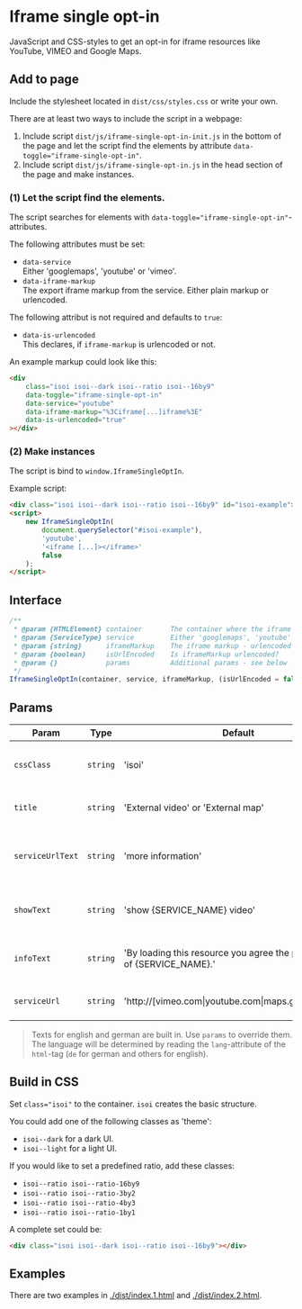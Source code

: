 # Iframe single opt-in

JavaScript and CSS-styles to get an opt-in for iframe resources like YouTube, VIMEO and Google Maps.

## Add to page

Include the stylesheet located in `dist/css/styles.css` or write your own.

There are at least two ways to include the script in a webpage:

1. Include script `dist/js/iframe-single-opt-in-init.js` in the bottom of the page and let the script find the elements by attribute `data-toggle="iframe-single-opt-in"`.
2. Include script `dist/js/iframe-single-opt-in.js` in the head section of the page and make instances.

### (1) Let the script find the elements.

The script searches for elements with `data-toggle="iframe-single-opt-in"`-attributes.

The following attributes must be set:

-   `data-service`  
    Either 'googlemaps', 'youtube' or 'vimeo'.
-   `data-iframe-markup`  
    The export iframe markup from the service. Either plain markup or urlencoded.

The following attribut is not required and defaults to `true`:

-   `data-is-urlencoded`  
    This declares, if `iframe-markup` is urlencoded or not.

An example markup could look like this:

```html
<div
    class="isoi isoi--dark isoi--ratio isoi--16by9"
    data-toggle="iframe-single-opt-in"
    data-service="youtube"
    data-iframe-markup="%3Ciframe[...]iframe%3E"
    data-is-urlencoded="true"
></div>
```

### (2) Make instances

The script is bind to `window.IframeSingleOptIn`.

Example script:

```html
<div class="isoi isoi--dark isoi--ratio isoi--16by9" id="isoi-example"></div>
<script>
    new IframeSingleOptIn(
        document.querySelector("#isoi-example"),
        'youtube',
        '<iframe [...]></iframe>'
        false
    );
</script>
```

## Interface

```js
/**
 * @param {HTMLElement} container       The container where the iframe should be placed in.
 * @param {ServiceType} service         Either 'googlemaps', 'youtube' or 'vimeo'.
 * @param {string}      iframeMarkup    The iframe markup - urlencoded or not.
 * @param {boolean}     isUrlEncoded    Is iframeMarkup urlencoded?
 * @param {}            params          Additional params - see below
 */
IframeSingleOptIn(container, service, iframeMarkup, (isUrlEncoded = false), (params = {}));
```

## Params

| Param            | Type     | Default                                                                    | Description                                            |
| ---------------- | -------- | -------------------------------------------------------------------------- | ------------------------------------------------------ |
| `cssClass`       | `string` | 'isoi'                                                                     | CSS-class prefix for the created elements.             |
| `title`          | `string` | 'External video' or 'External map'                                         | Type relational visible title.                         |
| `serviceUrlText` | `string` | 'more information'                                                         | Visible text for the data privacy link of the service. |
| `showText`       | `string` | 'show {SERVICE_NAME} video'                                                | Type relational visible button text.                   |
| `infoText`       | `string` | 'By loading this resource you agree the privacy policy of {SERVICE_NAME}.' | Type relational visible info text.                     |
| `serviceUrl`     | `string` | 'http://[vimeo.com\|youtube.com\|maps.google.com]...'                      | Data privay URI of the service.                        |

> Texts for english and german are built in. Use `params` to override them. The language will be determined by reading the `lang`-attribute of the `html`-tag (`de` for german and others for english).

## Build in CSS

Set `class="isoi"` to the container. `isoi` creates the basic structure.

You could add one of the following classes as 'theme':

-   `isoi--dark` for a dark UI.
-   `isoi--light` for a light UI.

If you would like to set a predefined ratio, add these classes:

-   `isoi--ratio isoi--ratio-16by9`
-   `isoi--ratio isoi--ratio-3by2`
-   `isoi--ratio isoi--ratio-4by3`
-   `isoi--ratio isoi--ratio-1by1`

A complete set could be:

```html
<div class="isoi isoi--dark isoi--ratio isoi--16by9"></div>
```

## Examples

There are two examples in <a href="./dist/index.1.html">./dist/index.1.html</a> and <a href="./dist/index.2.html">./dist/index.2.html</a>.
